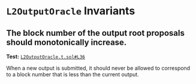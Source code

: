# `L2OutputOracle` Invariants

## The block number of the output root proposals should monotonically increase.
**Test:** [`L2OutputOracle.t.sol#L36`](../contracts/test/invariants/L2OutputOracle.t.sol#L36)

When a new output is submitted, it should never be allowed to correspond to a block number that is less than the current output. 
